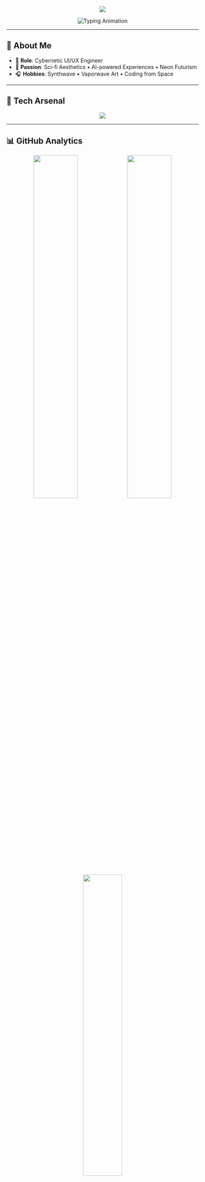 <!-- ⚡ Futuristic, Animated GitHub Profile README -->

<!-- 🌊 Header with Animated Waves -->
<p align="center">
  <img src="https://capsule-render.vercel.app/api?type=waving&color=0:00ffee,100:00ccff&height=160&section=header&text=Welcome+to+My+Cyber+Realm&fontSize=38&fontColor=0d1117&animation=fadeIn" />
</p>

<!-- ⌨️ Typing Animation -->
<p align="center">
  <img src="https://readme-typing-svg.herokuapp.com?font=Orbitron&weight=700&size=28&duration=3000&pause=500&color=00F0FF&center=true&vCenter=true&width=750&lines=👨‍🚀+Cybernetic+UI/UX+Engineer;🚀+AI+Explorer+%7C+Code+Futurist;✨+Crafting+Immersive+Neon+Experiences" alt="Typing Animation" />
</p>

---

## 🧬 About Me

- 🌌 **Role**: Cybernetic UI/UX Engineer  
- 🔮 **Passion**: Sci-fi Aesthetics • AI-powered Experiences • Neon Futurism  
- 🎧 **Hobbies**: Synthwave • Vaporwave Art • Coding from Space  

---

## 🚀 Tech Arsenal

<p align="center">
  <img src="https://skillicons.dev/icons?i=html,css,js,ts,react,nextjs,tailwind,framer,python,nodejs,figma&perline=8" />
</p>

---

## 📊 GitHub Analytics

<p align="center">
  <img src="https://github-readme-stats.vercel.app/api?username=yourusername&show_icons=true&theme=tokyonight&hide_border=true&border_radius=15&count_private=true" width="48%" />
  <img src="https://streak-stats.demolab.com?user=yourusername&theme=tokyonight&hide_border=true&border_radius=15" width="48%" />
</p>

<p align="center">
  <img src="https://github-readme-stats.vercel.app/api/top-langs/?username=yourusername&layout=compact&theme=tokyonight&hide_border=true&border_radius=15" width="45%" />
</p>

---

## 🧠 Featured Projects

| 💡 Project        | 🔧 Description                                  | 🚀 Tech Stack                   |
|-------------------|------------------------------------------------|---------------------------------|
| **NeonDash**      | Futuristic dashboard with glowing AI widgets   | React • Tailwind • OpenAI       |
| **Cyberfolio**    | Sci-fi themed portfolio generator              | Next.js • Framer Motion         |
| **BotForge**      | Deploy AI agents with one click                | Python • LangChain • FastAPI    |

---

## 🎵 Now Playing  

<p align="center">
  <img src="https://spotify-github-profile.vercel.app/api/view?uid=YOUR_SPOTIFY_ID&cover_image=true&theme=novatorem&show_offline=true&background_color=000000&interchange=false&bar_color=00ffee&bar_color_cover=true" alt="Spotify Now Playing" width="450"/>
</p>

---

## 🌐 Connect with Me  

<p align="center">
  <a href="https://linkedin.com/in/yourusername">
    <img src="https://img.shields.io/badge/LinkedIn-0A66C2?style=for-the-badge&logo=linkedin&logoColor=white"/>
  </a>
  <a href="https://twitter.com/yourusername">
    <img src="https://img.shields.io/badge/Twitter-000000?style=for-the-badge&logo=twitter&logoColor=white"/>
  </a>
  <a href="https://yourwebsite.com">
    <img src="https://img.shields.io/badge/Portfolio-00ffee?style=for-the-badge&logo=firefox&logoColor=black"/>
  </a>
</p>

---

## 🌀 Contribution Graph (Snake Mode)

<p align="center">
  <img src="https://raw.githubusercontent.com/yourusername/yourusername/output/github-contribution-grid-snake.svg" width="100%"/>
</p>

---

<!-- 🌊 Footer -->
<p align="center">
  <img src="https://capsule-render.vercel.app/api?type=waving&color=0:00ffee,100:00ccff&height=120&section=footer"/>
</p>
